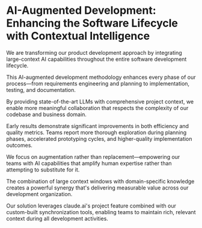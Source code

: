 # AI-Augmented Development: Enhancing the Software Lifecycle with Contextual Intelligence
We are transforming our product development approach by integrating large-context AI capabilities throughout the entire software development lifecycle.

This AI-augmented development methodology enhances every phase of our process—from requirements engineering and planning to implementation, testing, and documentation.

By providing state-of-the-art LLMs with comprehensive project context, we enable more meaningful collaboration that respects the complexity of our codebase and business domain.

Early results demonstrate significant improvements in both efficiency and quality metrics. Teams report more thorough exploration during planning phases, accelerated prototyping cycles, and higher-quality implementation outcomes.

We focus on augmentation rather than replacement—empowering our teams with AI capabilities that amplify human expertise rather than attempting to substitute for it.

The combination of large context windows with domain-specific knowledge creates a powerful synergy that's delivering measurable value across our development organization.

Our solution leverages claude.ai's project feature combined with our custom-built synchronization tools, enabling teams to maintain rich, relevant context during all development activities.